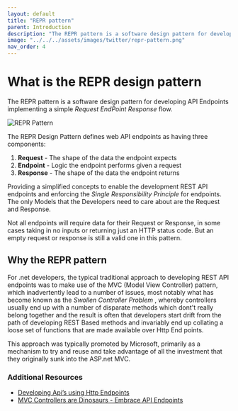 ```yaml
---
layout: default
title: "REPR pattern"
parent: Introduction
description: "The REPR pattern is a software design pattern for developing API Endpoints implementing a simple _Request EndPoint Response_ flow."
image: "../../../assets/images/twitter/repr-pattern.png"
nav_order: 4
---
```

# What is the REPR design pattern

The REPR pattern is a software design pattern for developing API Endpoints implementing a simple _Request EndPoint Response_ flow.

![REPR Pattern](../../../assets/images/repr-pattern.png)

The REPR Design Pattern defines web API endpoints as having three components: 

1. **Request**  - The shape of the data the endpoint expects
2. **Endpoint** - Logic the endpoint performs given a request
3. **Response** - The shape of the data the endpoint returns

Providing a simplified concepts to enable the development REST API endpoints and enforcing the _Single Responsibility Principle_ for endpoints. The only Models that
the Developers need to care about are the Request and Response.

Not all endpoints will require data for their Request or Response, in some cases taking in no inputs or returning just an HTTP status code. But an empty request or response is still a valid one in this pattern.

## Why the REPR pattern

For .net developers, the typical traditional approach to developing REST API endpoints was to make use of the MVC (Model View Controller) pattern, which inadvertently lead to a number of issues, most notably what has become known as the _Swollen Controller Problem_ , whereby controllers usually end up with a number of disparate methods which dont't really belong together and the result is often that developers start drift from the path of developing REST Based methods and invariably end up collating a loose set of functions that are made available over Http End points.

This approach was typically promoted by Microsoft, primarily as a mechanism to try and reuse and take advantage of all the investment that they originally sunk into the ASP.net MVC.

### Additional Resources

- [Developing Api’s using Http Endpoints](https://garywoodfine.com/developing-apis-using-http-endpoints/ "Gary Woodfine")
- [MVC Controllers are Dinosaurs - Embrace API Endpoints](https://ardalis.com/mvc-controllers-are-dinosaurs-embrace-api-endpoints/ "Ardalis")